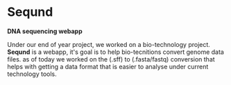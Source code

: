 # Seqund
**DNA sequencing webapp**

Under our end of year project, we worked on a bio-technology project. **Seqund** is a webapp, it's goal is to help bio-tecnitions convert genome data files. as of today we worked on the (.sff) to (.fasta/fastq) conversion that helps with getting a data format that is easier to analyse under current technology tools.
